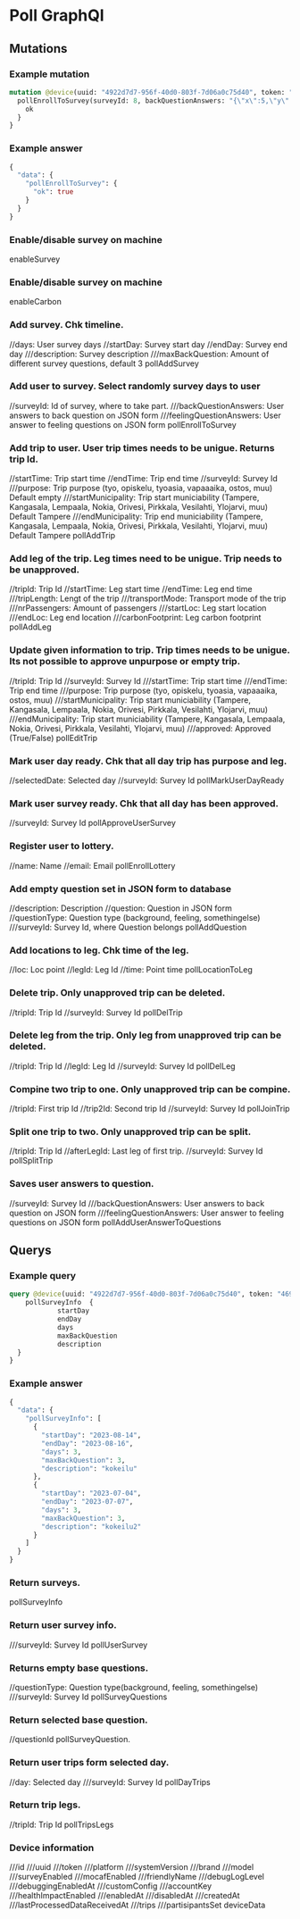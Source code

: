 # Poll GraphQl

## Mutations

### Example mutation
```graphql
mutation @device(uuid: "4922d7d7-956f-40d0-803f-7d06a0c75d40", token: "500a6615-6ddf-4f79-a391-efcf89d33422") {
  pollEnrollToSurvey(surveyId: 8, backQuestionAnswers: "{\"x\":5,\"y\":6}", feelingQuestionAnswers: "{\"x\":5,\"y\":6}")  {
    ok
  }
}
```
### Example answer
```graphql
{
  "data": {
    "pollEnrollToSurvey": {
      "ok": true
    }
  }
}
```

### Enable/disable survey on machine
enableSurvey

### Enable/disable survey on machine
enableCarbon

### Add survey. Chk timeline.
//days: User survey days
//startDay: Survey start day
//endDay: Survey end day
///description: Survey description
///maxBackQuestion: Amount of different survey questions, default 3
pollAddSurvey

### Add user to survey. Select randomly survey days to user
//surveyId: Id of survey, where to take part.
///backQuestionAnswers: User answers to back question on JSON form
///feelingQuestionAnswers: User answer to feeling questions on JSON form
pollEnrollToSurvey

### Add trip to user. User trip times needs to be unigue. Returns trip Id.
//startTime: Trip start time
//endTime: Trip end time
//surveyId: Survey Id
///purpose: Trip purpose (tyo, opiskelu, tyoasia, vapaaaika, ostos, muu) Default empty
///startMunicipality: Trip start municiability (Tampere, Kangasala, Lempaala, Nokia, Orivesi, Pirkkala, Vesilahti, Ylojarvi, muu) Default Tampere
///endMunicipality: Trip end municiability (Tampere, Kangasala, Lempaala, Nokia, Orivesi, Pirkkala, Vesilahti, Ylojarvi, muu) Default Tampere
pollAddTrip

### Add leg of the trip. Leg times need to be unigue. Trip needs to be unapproved.
//tripId: Trip Id
//startTime: Leg start time
//endTime: Leg end time
///tripLength: Lengt of the trip
///transportMode: Transport mode of the trip
///nrPassengers: Amount of passengers
///startLoc: Leg start location
///endLoc: Leg end location
///carbonFootprint: Leg carbon footprint
pollAddLeg

### Update given information to trip. Trip times needs to be unigue. Its not possible to approve unpurpose or empty trip.
//tripId: Trip Id
//surveyId: Survey Id
///startTime: Trip start time
///endTime: Trip end time
///purpose: Trip purpose (tyo, opiskelu, tyoasia, vapaaaika, ostos, muu)
///startMunicipality: Trip start municiability (Tampere, Kangasala, Lempaala, Nokia, Orivesi, Pirkkala, Vesilahti, Ylojarvi, muu)
///endMunicipality: Trip start municiability (Tampere, Kangasala, Lempaala, Nokia, Orivesi, Pirkkala, Vesilahti, Ylojarvi, muu)
///approved: Approved (True/False)
pollEditTrip

### Mark user day ready. Chk that all day trip has purpose and leg.
//selectedDate: Selected day
//surveyId: Survey Id
pollMarkUserDayReady

### Mark user survey ready. Chk that all day has been approved.
//surveyId: Survey Id
pollApproveUserSurvey

### Register user to lottery.
//name: Name
//email: Email
pollEnrollLottery

### Add empty question set in JSON form to database
//description: Description
//question: Question in JSON form
//questionType: Question type (background, feeling, somethingelse)
///surveyId: Survey Id, where Question belongs
pollAddQuestion

### Add locations to leg. Chk time of the leg.
//loc: Loc point
//legId: Leg Id
//time: Point time
pollLocationToLeg

### Delete trip. Only unapproved trip can be deleted.
//tripId: Trip Id
//surveyId: Survey Id
pollDelTrip

### Delete leg from the trip. Only leg from unapproved trip can be deleted.
//tripId: Trip Id
//legId: Leg Id
//surveyId: Survey Id
pollDelLeg

### Compine two trip to one. Only unapproved trip can be compine.
//tripId: First trip Id
//trip2Id: Second trip Id
//surveyId: Survey Id
pollJoinTrip

### Split one trip to two. Only unapproved trip can be split.
//tripId: Trip Id
//afterLegId: Last leg of first trip.
//surveyId: Survey Id
pollSplitTrip

### Saves user answers to question.
//surveyId: Survey Id
///backQuestionAnswers: User answers to back question on JSON form
///feelingQuestionAnswers: User answer to feeling questions on JSON form
pollAddUserAnswerToQuestions

## Querys

### Example query
```graphql
query @device(uuid: "4922d7d7-956f-40d0-803f-7d06a0c75d40", token: "469443b1-6929-49bb-87c9-3aafea7b83f5"){
	pollSurveyInfo  {
    		startDay
    		endDay
    		days
    		maxBackQuestion
    		description
  }
}
```
### Example answer
```graphql
{
  "data": {
    "pollSurveyInfo": [
      {
        "startDay": "2023-08-14",
        "endDay": "2023-08-16",
        "days": 3,
        "maxBackQuestion": 3,
        "description": "kokeilu"
      },
      {
        "startDay": "2023-07-04",
        "endDay": "2023-07-07",
        "days": 3,
        "maxBackQuestion": 3,
        "description": "kokeilu2"
      }
    ]
  }
}
```

### Return surveys.
pollSurveyInfo

### Return user survey info.
///surveyId: Survey Id
pollUserSurvey

### Returns empty base questions.
//questionType: Question type(background, feeling, somethingelse)
///surveyId: Survey Id
pollSurveyQuestions

### Return selected base question.
//questionId
pollSurveyQuestion.

### Return user trips form selected day.
//day: Selected day
///surveyId: Survey Id
pollDayTrips

### Return trip legs.
//tripId: Trip Id
pollTripsLegs

### Device information
///id
///uuid
///token
///platform
///systemVersion
///brand
///model
///surveyEnabled
///mocafEnabled
///friendlyName
///debugLogLevel
///debuggingEnabledAt
///customConfig
///accountKey
///healthImpactEnabled
///enabledAt
///disabledAt
///createdAt
///lastProcessedDataReceivedAt
///trips
///partisipantsSet
deviceData
